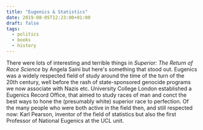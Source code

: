 ```yaml
---
title: "Eugenics & Statistics"
date: 2019-08-05T12:23:00+01:00
draft: false
tags:
  - politics
  - books
  - history
---
```


There were lots of interesting and terrible things in _Superior: The Return of Race Science_ by Angela Saini but here's something that stood out. Eugenics was a widely respected field of study around the time of the turn of the 20th century, well before the rash of state-sponsored genocide programs we now associate with Nazis etc. University College London established a Eugenics Record Office, that aimed to study races of man and conct the best ways to hone the (presumably white) superior race to perfection. Of the many people who were both active in the field then, and still respected now: Karl Pearson, inventor of the field of statistics but also the first Professor of National Eugenics at the UCL unit.
